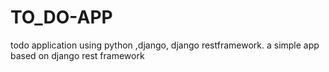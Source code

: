 # TO_DO-APP
todo application using python ,django, django restframework. a simple app based on django rest framework

